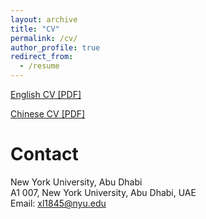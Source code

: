 ```yaml
---
layout: archive
title: "CV"
permalink: /cv/
author_profile: true
redirect_from:
  - /resume
---
```


[English CV [PDF]](https://xiangli.ac.cn/files/xiang_en.pdf)

[Chinese CV [PDF]](https://xiangli.ac.cn/files/xiang_cn.pdf)

# Contact
New York University, Abu Dhabi<br>
A1 007, New York University, Abu Dhabi, UAE<br>
Email: xl1845@nyu.edu
